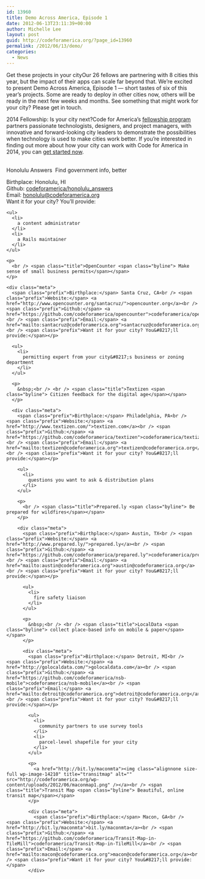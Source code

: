 ```yaml
---
id: 13960
title: Demo Across America, Episode 1
date: 2012-06-13T23:11:39+00:00
author: Michelle Lee
layout: post
guid: http://codeforamerica.org/?page_id=13960
permalink: /2012/06/13/demo/
categories:
  - News
---
```

<div class="col">
  <span class="title">Get these projects in your city</span>Our 26 fellows are partnering with 8 cities this year, but the impact of their apps can scale far beyond that. We&#8217;re excited to present Demo Across America, Episode 1 — short tastes of six of this year&#8217;s projects. Some are ready to deploy in other cities now, others will be ready in the next few weeks and months. See something that might work for your city? Please get in touch.</p> 
  
  <p>
    <span class="title">2014 Fellowship: Is your city next?</span>Code for America&#8217;s <a href="http://codeforamerica.org/cities/">fellowship program</a> partners passionate technologists, designers, and project managers, with innovative and forward-looking city leaders to demonstrate the possibilities when technology is used to make cities work better. If you&#8217;re interested in finding out more about how your city can work with Code for America in 2014, you can <a href="http://codeforamerica.org/cities/apply-now/">get started now</a>.
  </p>
  
  <p>
    <br /> <span class="title">Honolulu Answers <span class="byline"> Find government info, better</span></span>
  </p>
  
  <div class="meta">
    <span class="prefix">Birthplace:</span> Honolulu, HI<br /> <span class="prefix">Github:</span> <a href="https://github.com/codeforamerica/honolulu_answers">codeforamerica/honolulu_answers</a><br /> <span class="prefix">Email:</span> <a href="mailto:honolulu@codeforamerica.org">honolulu@codeforamerica.org</a><br /> <span class="prefix">Want it for your city? You&#8217;ll provide:</span></p> 
    
    <ul>
      <li>
        a content administrator
      </li>
      <li>
        a Rails maintainer
      </li>
    </ul>
    
    <p>
      <br /> <span class="title">OpenCounter <span class="byline"> Make sense of small business permits</span></span>
    </p>
    
    <div class="meta">
      <span class="prefix">Birthplace:</span> Santa Cruz, CA<br /> <span class="prefix">Website:</span> <a href="http://www.opencounter.org/santacruz/">opencounter.org</a><br /> <span class="prefix">Github:</span> <a href="https://github.com/codeforamerica/opencounter">codeforamerica/opencounter</a><br /> <span class="prefix">Email:</span> <a href="mailto:santacruz@codeforamerica.org">santacruz@codeforamerica.org</a><br /> <span class="prefix">Want it for your city? You&#8217;ll provide:</span></p> 
      
      <ul>
        <li>
          permitting expert from your city&#8217;s business or zoning department
        </li>
      </ul>
      
      <p>
        &nbsp;<br /> <br /> <span class="title">Textizen <span class="byline"> Citizen feedback for the digital age</span></span>
      </p>
      
      <div class="meta">
        <span class="prefix">Birthplace:</span> Philadelphia, PA<br /> <span class="prefix">Website:</span> <a href="http://www.textizen.com/">textizen.com</a><br /> <span class="prefix">Github:</span> <a href="https://github.com/codeforamerica/textizen">codeforamerica/textizen</a><br /> <span class="prefix">Email:</span> <a href="mailto:textizen@codeforamerica.org">textizen@codeforamerica.org</a><br /> <span class="prefix">Want it for your city? You&#8217;ll provide:</span></p> 
        
        <ul>
          <li>
            questions you want to ask & distribution plans
          </li>
        </ul>
        
        <p>
          <br /> <span class="title">Prepared.ly <span class="byline"> Be prepared for wildfires</span></span>
        </p>
        
        <div class="meta">
          <span class="prefix">Birthplace:</span> Austin, TX<br /> <span class="prefix">Website:</span> <a href="http://www.prepared.ly/">prepared.ly</a><br /> <span class="prefix">Github:</span> <a href="https://github.com/codeforamerica/prepared.ly">codeforamerica/prepared.ly</a><br /> <span class="prefix">Email:</span> <a href="mailto:austin@codeforamerica.org">austin@codeforamerica.org</a><br /> <span class="prefix">Want it for your city? You&#8217;ll provide:</span></p> 
          
          <ul>
            <li>
              fire safety liaison
            </li>
          </ul>
          
          <p>
            &nbsp;<br /> <br /> <span class="title">LocalData <span class="byline"> collect place-based info on mobile & paper</span></span>
          </p>
          
          <div class="meta">
            <span class="prefix">Birthplace:</span> Detroit, MI<br /> <span class="prefix">Website:</span> <a href="http://golocaldata.com/">golocaldata.com</a><br /> <span class="prefix">Github:</span> <a href="https://github.com/codeforamerica/nsb-mobile">codeforamerica/nsb-mobile</a><br /> <span class="prefix">Email:</span> <a href="mailto:detroit@codeforamerica.org">detroit@codeforamerica.org</a><br /> <span class="prefix">Want it for your city? You&#8217;ll provide:</span></p> 
            
            <ul>
              <li>
                community partners to use survey tools
              </li>
              <li>
                parcel-level shapefile for your city
              </li>
            </ul>
            
            <p>
              <a href="http://bit.ly/maconmta"><img class="alignnone size-full wp-image-14210" title="transitmap" alt="" src="http://codeforamerica.org/wp-content/uploads/2012/06/maconmap1.png" /></a><br /> <span class="title">Transit Map <span class="byline"> Beautiful, online transit map</span></span>
            </p>
            
            <div class="meta">
              <span class="prefix">Birthplace:</span> Macon, GA<br /> <span class="prefix">Website:</span> <a href="http://bit.ly/maconmta">bit.ly/maconmta</a><br /> <span class="prefix">Github:</span> <a href="https://github.com/codeforamerica/Transit-Map-in-TileMill">codeforamerica/Transit-Map-in-TileMill</a><br /> <span class="prefix">Email:</span> <a href="mailto:macon@codeforamerica.org">macon@codeforamerica.org</a><br /> <span class="prefix">Want it for your city? You&#8217;ll provide:</span>
            </div>